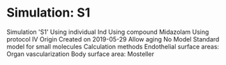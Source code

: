 # Simulation: S1

Simulation 'S1'
Using individual Ind
Using compound Midazolam
Using protocol IV
Origin
Created on 2019-05-29
Allow aging
No
Model
Standard model for small molecules
Calculation methods
Endothelial surface areas: Organ vascularization
Body surface area: Mosteller
